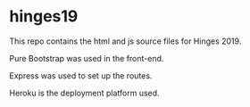 # hinges19

This repo contains the html and js source files for Hinges 2019.

Pure Bootstrap was used in the front-end.

Express was used to set up the routes.

Heroku is the deployment platform used.
